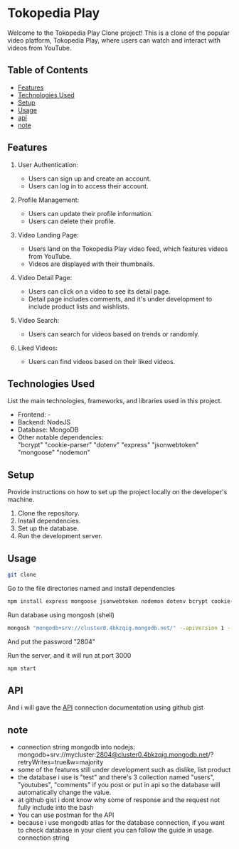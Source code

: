 # Tokopedia Play 

Welcome to the Tokopedia Play Clone project! This is a clone of the popular video platform, Tokopedia Play, where users can watch and interact with videos from YouTube.

## Table of Contents

- [Features](#features)
- [Technologies Used](#technologies-used)
- [Setup](#setup)
- [Usage](#usage)
- [api](#api)
- [note](#note)

## Features

1. User Authentication:
   - Users can sign up and create an account.
   - Users can log in to access their account.

2. Profile Management:
   - Users can update their profile information.
   - Users can delete their profile.

3. Video Landing Page:
   - Users land on the Tokopedia Play video feed, which features videos from YouTube.
   - Videos are displayed with their thumbnails.

4. Video Detail Page:
   - Users can click on a video to see its detail page.
   - Detail page includes comments, and it's under development to include product lists and wishlists.

5. Video Search:
   - Users can search for videos based on trends or randomly.

6. Liked Videos:
   - Users can find videos based on their liked videos.

## Technologies Used

List the main technologies, frameworks, and libraries used in this project.

- Frontend: -
- Backend: NodeJS
- Database: MongoDB
- Other notable dependencies:     
    "bcrypt"
    "cookie-parser"
    "dotenv"
    "express"
    "jsonwebtoken"
    "mongoose"
    "nodemon"

## Setup

Provide instructions on how to set up the project locally on the developer's machine.

1. Clone the repository.
2. Install dependencies.
3. Set up the database.
4. Run the development server.

## Usage

```bash
git clone
```

Go to the file directories named and install dependencies
```bash
npm install express mongoose jsonwebtoken nodemon dotenv bcrypt cookie-parser
```

Run database using mongosh (shell)
```bash
mongosh "mongodb+srv://cluster0.4bkzqig.mongodb.net/" --apiVersion 1 --username mycluster
```

And put the password "2804"

Run the server, and it will run at port 3000
```bash
npm start
```
## API
And i will gave the [API](https://gist.github.com/Lionel-nmJV/3a5588d5a0ca0ac96deccb444c354e47) connection documentation using github gist

## note

- connection string mongodb into nodejs: mongodb+srv://mycluster:2804@cluster0.4bkzqig.mongodb.net/?retryWrites=true&w=majority
- some of the features still under development such as dislike, list product
- the database i use is "test" and there's 3 collection named "users", "youtubes", "comments" if you post or put in api so the database
will automatically change the value.
- at github gist i dont know why some of response and the request not fully include into the bash
- You can use postman for the API
- because i use mongodb atlas for the database connection, if you want to check database in your client you can follow the guide in usage.
connection string
